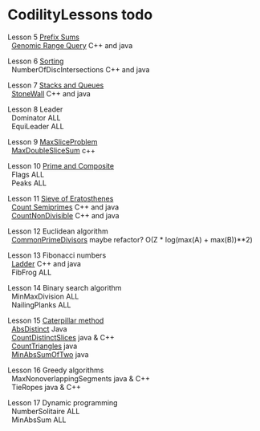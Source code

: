 # CodilityLessons todo


Lesson 5 [Prefix Sums](/5%20PrefixSums)<br>
&nbsp; [Genomic Range Query](/5%20PrefixSums/GenomicRangeQuery/GRQ.MD) C++ and java<br>

Lesson 6 [Sorting](/6%20Sorting/)<br>
&nbsp; NumberOfDiscIntersections C++ and java<br>

Lesson 7 [Stacks and Queues](/7%20StacksandQues/) <br>
&nbsp; [StoneWall](/7%20StacksandQues/StoneWall/stoneWall.MD) C++ and java<br>

Lesson 8 Leader <br>
&nbsp; Dominator ALL<br>
&nbsp; EquiLeader ALL<br>

Lesson 9 [MaxSliceProblem](/9%20MaxSliceProblem/)<br>
&nbsp; [MaxDoubleSliceSum](/9%20MaxSliceProblem/MaxDoubleSliceSum/MaxDoubleSliceSum.MD) c++ <br>

Lesson 10 [Prime and Composite](/10%20PrimeandComposite/)<br>
&nbsp; Flags ALL <br>
&nbsp; Peaks ALL <br>

Lesson 11 [Sieve of Eratosthenes](/11%20Sieve%20of%20Eratosthenes/)<br>
&nbsp; [Count Semiprimes](/11%20Sieve%20of%20Eratosthenes/CountSemiprimes/CountSemiprimes.MD) C++ and java<br>
&nbsp; [CountNonDivisible](/11%20Sieve%20of%20Eratosthenes/CountNonDivisible/CountNonDivisible.MD) C++ and java <br>

Lesson 12 Euclidean algorithm<br>
&nbsp; [CommonPrimeDivisors](/12%20Euclidean%20algorithm/CommonPrimeDivisors/commonPrimeDivisors.js) maybe refactor? O(Z * log(max(A) + max(B))**2)<br>

Lesson 13 Fibonacci numbers <br>
&nbsp; [Ladder](/13%20Fibonacci%20Numbers/Ladder/Ladder.MD) C++ and java<br>
&nbsp; FibFrog ALL <br>

Lesson 14 Binary search algorithm <br>
&nbsp; MinMaxDivision ALL <br>
&nbsp; NailingPlanks ALL <br>

Lesson 15 [Caterpillar method](/15%20Caterpillar%20method/) <br>
&nbsp; [AbsDistinct](/15%20Caterpillar%20method/AbsDistinct/absDistinct.MD) Java <br>
&nbsp; [CountDistinctSlices](/15%20Caterpillar%20method/CountDistinctSlices/CountDistinctSlices.MD) java & C++<br>
&nbsp; [CountTriangles](/15%20Caterpillar%20method/CountTriangles/CountTriangles.MD) java <br>
&nbsp; [MinAbsSumOfTwo](/15%20Caterpillar%20method/MinAbsSumOfTwo/MinAbsSumOfTwo.MD) java<br>

Lesson 16 Greedy algorithms <br>
&nbsp; MaxNonoverlappingSegments java & C++ <br>
&nbsp; TieRopes java & C++ <br>

Lesson 17 Dynamic programming <br>
&nbsp; NumberSolitaire  ALL <br>
&nbsp; MinAbsSum ALL <br>